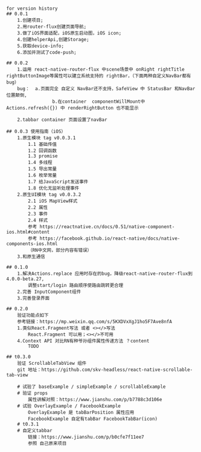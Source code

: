 ####
	for version history
	## 0.0.1
		1.创建项目;
		2.用router-flux创建页面导航;
		3.做了iOS界面适配，iOS原生启动图，iOS icon;
		4.创建helperApi,创建Storage;
		5.获取device-info;
		6.添加并测试了code-push;

	## 0.0.2
		1.运用 react-native-router-flux 中scene场景中 onRight rightTitle rightButtonImage等属性可以建立系统支持的 rightBar，（下面两种自定义NavBar都有bug）
		bug：  a.页面完全 自定义 NavBar还不支持，SafeView 中 StatusBar 和NavBar位置颠倒,
					 b.在container  componentWillMount中 Actions.refresh({}) 中 renderRightButton 也不能显示
		
		2.tabbar container 页面设置了navBar

	## 0.0.3 使用指南（iOS）
		1.原生模块 tag v0.0.3.1
			1.1 基础传值
			1.2 回调函数
			1.3 promise
			1.4 多线程
			1.5 导出常量
			1.6 枚举常量
			1.7 给JavaScript发送事件
			1.8 优化无监听处理事件
		2.原生UI模块 tag v0.0.3.2
			2.1 iOS MapView样式
			2.2 属性
			2.3 事件
			2.4 样式
			参考 https://reactnative.cn/docs/0.51/native-component-ios.html#content
			参考 https://facebook.github.io/react-native/docs/native-components-ios.html
			（RN中文网，部分内容有错误）
		3.和原生通信
			
	## 0.1.0 
		1.解决Actions.replace 应用时存在的bug，降级react-native-router-flux到 4.0.0-beta.27,
			调整start/login 路由顺序使路由跳转更合理 
		2.完善 InputComponent组件
		3.完善登录界面

	## 0.2.0
	 	验证功能点如下
		参考链接：https://mp.weixin.qq.com/s/5KXDVxXgJ1ho5F7Ave8nfA
		1.类似React.Fragment写法 或者 <></>写法
			React.Fragment 可以用；<></>不可用
		4.Context API 对比RN有种爷孙组件属性传递方法 ？content
			TODO 

	## t0.3.0
		验证 ScrollableTabView 组件
		git 地址：https://github.com/skv-headless/react-native-scrollable-tab-view

		# 试验了 baseExample / simpleExample / scrollableExample
		# 验证 props 
			属性讲解对照：https://www.jianshu.com/p/b7788c3d106e
		# 试验 OverlayExample / FacebookExample
			OverlayExample 是 tabBarPosition 属性应用
			FacebookExample 自定有tabBar FacebookTabBar(icon)
		# t0.3.1
		# 自定义tabbar
			链接：https://www.jianshu.com/p/b0cfe7f11ee7
			参照 自己原来项目
			
		